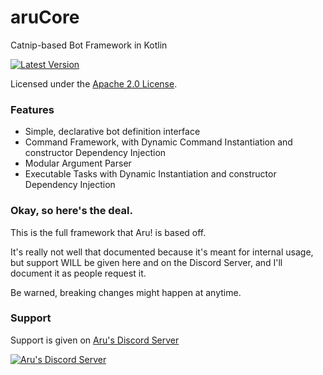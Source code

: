 # aruCore
Catnip-based Bot Framework in Kotlin

[![Latest Version](https://api.bintray.com/packages/arudiscord/aru/aruCore/images/download.svg)](https://bintray.com/arudiscord/aru/aruCore)

Licensed under the [Apache 2.0 License](https://github.com/arudiscord/andeclient/blob/master/LICENSE).

### Features

- Simple, declarative bot definition interface
- Command Framework, with Dynamic Command Instantiation and constructor Dependency Injection
- Modular Argument Parser
- Executable Tasks with Dynamic Instantiation and constructor Dependency Injection

### Okay, so here's the deal.

This is the full framework that Aru! is based off.

It's really not well that documented because it's meant for internal usage,
but support WILL be given here and on the Discord Server,
and I'll document it as people request it.

Be warned, breaking changes might happen at anytime.

### Support

Support is given on [Aru's Discord Server](https://discord.gg/URPghxg)

[![Aru's Discord Server](https://discordapp.com/api/guilds/403934661627215882/embed.png?style=banner2)](https://discord.gg/URPghxg)

